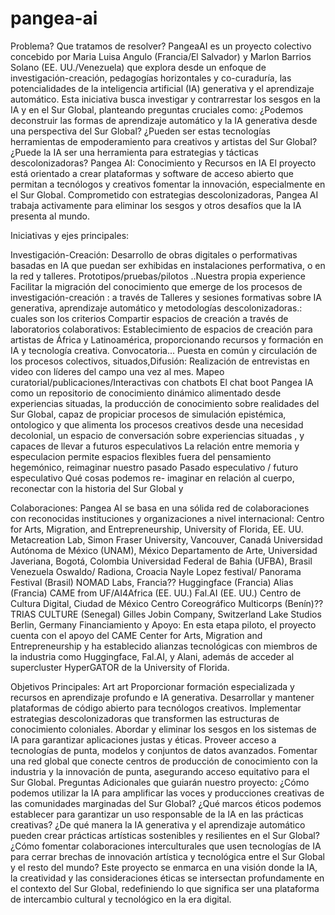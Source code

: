 # pangea-ai

Problema? Que tratamos de resolver?
PangeaAI es un proyecto colectivo concebido por Maria Luisa Angulo (Francia/El Salvador) y Marlon Barrios Solano (EE. UU./Venezuela) que explora desde un enfoque de investigación-creación, pedagogías horizontales y co-curaduría, las potencialidades de la inteligencia artificial (IA) generativa y el aprendizaje automático. Esta iniciativa busca investigar y contrarrestar los sesgos en la IA y en el Sur Global, planteando preguntas cruciales como:
¿Podemos deconstruir las formas de aprendizaje automático y la IA generativa desde una perspectiva del Sur Global?
¿Pueden ser estas tecnologías herramientas de empoderamiento para creativos y artistas del Sur Global?
¿Puede la IA ser una herramienta para estrategias y tácticas descolonizadoras?
Pangea AI: Conocimiento y Recursos en IA
El proyecto está orientado  a crear plataformas y software de acceso abierto que permitan a tecnólogos y creativos fomentar la innovación, especialmente en el Sur Global. Comprometido con estrategias descolonizadoras, Pangea AI trabaja activamente para eliminar los sesgos y otros desafíos que la IA presenta al mundo.

Iniciativas y ejes principales:  

Investigación-Creación: Desarrollo de obras digitales o performativas basadas en IA que puedan ser exhibidas en instalaciones performativa, o en la red y talleres.  Prototipos/pruebas/pilotos  ..Nuestra propia experience
Facilitar la migración del conocimiento que emerge de los procesos de investigación-creación : a través de Talleres y sesiones formativas sobre IA generativa, aprendizaje automático y metodologías descolonizadoras.: cuales son los criterios
Compartir espacios de creación a través de laboratorios colaborativos: Establecimiento de espacios de creación para artistas de África y Latinoamérica, proporcionando recursos y formación en IA y tecnología creativa. Convocatoria...
 Puesta en común y circulación de los procesos colectivos, situados,Difusión: Realización de entrevistas en video con líderes del campo una vez al mes. Mapeo curatorial/publicaciones/Interactivas con chatbots
El chat boot Pangea IA como un repositorio de conocimiento dinámico alimentado desde experiencias situadas, la producción de conocimiento sobre realidades del Sur Global, capaz de propiciar procesos de simulación epistémica, ontologico y 
 que alimenta los procesos creativos desde una necesidad decolonial, un espacio de conversación sobre experiencias situadas , y capaces de llevar a futuros especulativos 
La relación entre memoria y especulacion permite espacios flexibles fuera del pensamiento hegemónico, reimaginar nuestro pasado
Pasado especulativo / futuro especulativo
Qué cosas podemos re- imaginar en relación al cuerpo, reconectar con la historia del Sur Global y 


Colaboraciones:
Pangea AI se basa en una sólida red de colaboraciones con reconocidas instituciones y organizaciones a nivel internacional:
Centro for Arts, Migration, and Entrepreneurship, University of Florida, EE. UU.
Metacreation Lab, Simon Fraser University, Vancouver, Canadá
Universidad Autónoma de México (UNAM), México
Departamento de Arte, Universidad Javeriana, Bogotá, Colombia
Universidad Federal de Bahia (UFBA), Brasil
Venezuela Oswaldo/
Radiona, Croacia
Nayle Lopez festival/ Panorama Festival (Brasil)
NOMAD Labs, Francia??
Huggingface (Francia)
Alias (Francia)
CAME from UF/AI4Africa (EE. UU.)
Fal.AI (EE. UU.)
Centro de Cultura Digital, Ciudad de México
Centro Coreográfico Multicorps (Benín)??
TRIAS CULTURE (Senegal)
Gilles Jobin Company, Switzerland
Lake Studios Berlin, Germany
Financiamiento y Apoyo:
En esta etapa piloto, el proyecto cuenta con el apoyo del CAME Center for Arts, Migration and Entrepreneurship y ha establecido alianzas tecnológicas con miembros de la industria como Huggingface, Fal.AI, y Alani, además de acceder al supercluster HyperGATOR de la University of Florida.

Objetivos Principales:
Art art
Proporcionar formación especializada y recursos en aprendizaje profundo e IA generativa.
Desarrollar y mantener plataformas de código abierto para tecnólogos creativos.
Implementar estrategias descolonizadoras que transformen las estructuras de conocimiento coloniales.
Abordar y eliminar los sesgos en los sistemas de IA para garantizar aplicaciones justas y éticas.
Proveer acceso a tecnologías de punta, modelos y conjuntos de datos avanzados.
Fomentar una red global que conecte centros de producción de conocimiento con la industria y la innovación de punta, asegurando acceso equitativo para el Sur Global.
Preguntas Adicionales que guiarán nuestro proyecto:
¿Cómo podemos utilizar la IA para amplificar las voces y producciones creativas de las comunidades marginadas del Sur Global?
¿Qué marcos éticos podemos establecer para garantizar un uso responsable de la IA en las prácticas creativas?
¿De qué manera la IA generativa y el aprendizaje automático pueden crear prácticas artísticas sostenibles y resilientes en el Sur Global?
¿Cómo fomentar colaboraciones interculturales que usen tecnologías de IA para cerrar brechas de innovación artística y tecnológica entre el Sur Global y el resto del mundo?
Este proyecto se enmarca en una visión donde la IA, la creatividad y las consideraciones éticas se intersectan profundamente en el contexto del Sur Global, redefiniendo lo que significa ser una plataforma de intercambio cultural y tecnológico en la era digital.
